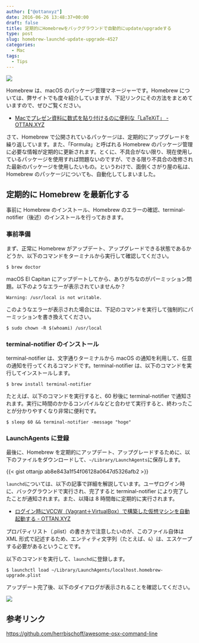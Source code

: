 ```yaml
---
author: ["@ottanxyz"]
date: 2016-06-26 13:48:37+00:00
draft: false
title: 定期的にHomebrewをバックグラウンドで自動的にupdate/upgradeする
type: post
slug: homebrew-launchd-update-upgrade-4527
categories:
  - Mac
tags:
  - Tips
---
```


![](/uploads/2016/06/160626-576fd72d2db44.jpg)

Homebrew は、macOS のパッケージ管理マネージャーです。Homebrew については、弊サイトでも度々紹介していますが、下記リンクにその方法をまとめていますので、ぜひご覧ください。

* [Macでプレゼン資料に数式を貼り付けるのに便利な「LaTeXiT」 - OTTAN.XYZ](/posts/2014/09/mac-latex-presentation-92/)

さて、Homebrew で公開されているパッケージは、定期的にアップグレードを繰り返しています。また、「Formula」と呼ばれる Homebrew のパッケージ管理に必要な情報が定期的に更新されます。とくに、不具合がない限り、現在使用しているパッケージを使用すれば問題ないのですが、できる限り不具合の改修された最新のパッケージを使用したいもの。というわけで、面倒くさがり屋の私は、Homebrew のパッケージについても、自動化してしまいました。

## 定期的に Homebrew を最新化する

事前に Homebrew のインストール、Homebrew のエラーの確認、terminal-notifier（後述）のインストールを行っておきます。

### 事前準備

まず、正常に Homebrew がアップデート、アップグレードできる状態であるかどうか、以下のコマンドをターミナルから実行して確認してください。

    $ brew doctor

macOS El Capitan にアップデートしてから、ありがちなのがパーミッション問題。以下のようなエラーが表示されていませんか？

    Warning: /usr/local is not writable.

このようなエラーが表示された場合には、下記のコマンドを実行して強制的にパーミッションを書き換えてください。

    $ sudo chown -R $(whoami) /usr/local

### terminal-notifier のインストール

terminal-notifier は、文字通りターミナルから macOS の通知を利用して、任意の通知を行ってくれるコマンドです。terminal-notifier は、以下のコマンドを実行してインストールします。

    $ brew install terminal-notifier

たとえば、以下のコマンドを実行すると、60 秒後に terminal-notifier で通知されます。実行に時間のかかるコンパイルなどと合わせて実行すると、終わったことが分かりやすくなり非常に便利です。

    $ sleep 60 && terminal-notifier -message "hoge"

### LaunchAgents に登録

最後に、Homebrew を定期的にアップデート、アップグレードするために、以下のファイルをダウンロードして、`~/Library/LaunchAgents`に保存します。

{{< gist ottanjp ab8e843a1f54f06128a0647d5326afb2 >}}

`launchd`については、以下の記事で詳細を解説しています。ユーザログイン時に、バックグラウンドで実行され、完了すると terminal-notifier により完了したことが通知されます。また、以降は 8 時間毎に定期的に実行されます。

* [ログイン時にVCCW（Vagrant＋VirtualBox）で構築した仮想マシンを自動起動する - OTTAN.XYZ](/posts/2016/06/launchd-vagrant-hosts-update-4495/)

プロパティリスト（.plist）の書き方で注意したいのが、このファイル自体は XML 形式で記述するため、エンティティ文字列（たとえば、`&`）は、エスケープする必要があるということです。

以下のコマンドを実行して、`launchd`に登録します。

    $ launchctl load ~/Library/LaunchAgents/localhost.homebrew-upgrade.plist

アップデート完了後、以下のダイアログが表示されることを確認してください。

![](/uploads/2016/06/160626-576fdc5d0d71a.png)

## 参考リンク

https://github.com/herrbischoff/awesome-osx-command-line
